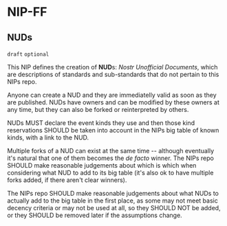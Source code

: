 NIP-FF
======

NUDs
----

`draft` `optional`

This NIP defines the creation of **NUD**s: _Nostr Unofficial Documents_, which are descriptions of standards and sub-standards that do not pertain to this NIPs repo.

Anyone can create a NUD and they are immediatelly valid as soon as they are published. NUDs have owners and can be modified by these owners at any time, but they can also be forked or reinterpreted by others.

NUDs MUST declare the event kinds they use and then those kind reservations SHOULD be taken into account in the NIPs big table of known kinds, with a link to the NUD.

Multiple forks of a NUD can exist at the same time -- although eventually it's natural that one of them becomes the _de facto_ winner. The NIPs repo SHOULD make reasonable judgements about which is which when considering what NUD to add to its big table (it's also ok to have multiple forks added, if there aren't clear winners).

The NIPs repo SHOULD make reasonable judgements about what NUDs to actually add to the big table in the first place, as some may not meet basic decency criteria or may not be used at all, so they SHOULD NOT be added, or they SHOULD be removed later if the assumptions change.
